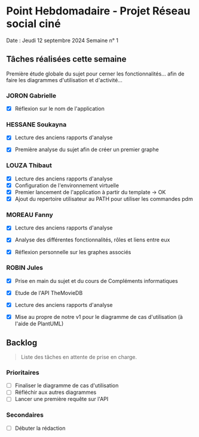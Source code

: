 # Point Hebdomadaire - Projet Réseau social ciné 

Date : Jeudi 12 septembre 2024
Semaine n° 1

## Tâches réalisées cette semaine
Première étude globale du sujet pour cerner les fonctionnalités... afin de faire les diagrammes d'utilisation et d'activité...

### JORON Gabrielle

- [x] Réflexion sur le nom de l'application


### HESSANE Soukayna

- [x] Lecture des anciens rapports d'analyse
- [x] Première analyse du sujet afin de créer un premier graphe


### LOUZA Thibaut

- [x] Lecture des anciens rapports d'analyse
- [x] Configuration de l'environnement virtuelle
- [x] Premier lancement de l'application à partir du template -> OK
- [x] Ajout du repertoire utilisateur au PATH pour utiliser les commandes pdm

### MOREAU Fanny

- [x] Lecture des anciens rapports d'analyse
- [x] Analyse des différentes fonctionnalités, rôles et liens entre eux
- [x] Réflexion personnelle sur les graphes associés


### ROBIN Jules

- [x] Prise en main du sujet et du cours de Compléments informatiques
- [x] Etude de l'API TheMovieDB
- [x] Lecture des anciens rapports d'analyse
- [x] Mise au propre de notre v1 pour le diagramme de cas d'utilisation (à l'aide de PlantUML)


## Backlog

> Liste des tâches en attente de prise en charge.

### Prioritaires

- [ ] Finaliser le diagramme de cas d'utilisation
- [ ] Réfléchir aux autres diagrammes
- [ ] Lancer une première requête sur l'API

### Secondaires

- [ ] Débuter la rédaction
